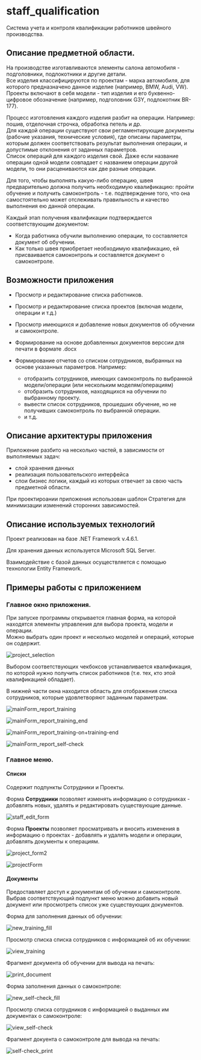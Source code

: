 # staff_qualification

Cистема учета и контроля квалификации работников швейного производства.



## Описание предметной области.

На производстве изготавливаются элементы салона автомобиля - подголовники, подлокотники и другие детали.<br>
Все изделия классифицируются по проектам - марка автомобиля, для которого предназначено данное изделие (например, BMW, Audi, VW).<br>
Проекты включают в себя модели - тип изделия и его буквенно-цифровое обозначение (например, подголовник G3Y, подлокотник BR-177).

Процесс изготовления каждого изделия разбит на операции. Например: пошив, отделочная строчка, обработка петель и др.<br>
Для каждой операции существуют свои регламентирующие документы (рабочие указания, технические условия), где описаны параметры, которым должен соответствовать результат выполнения операции, и допустимые отклонения от заданных параметров.<br>
Список операций для каждого изделия свой. Даже если название операции одной модели совпадает с названием операции другой модели, то они расцениваются как две разные операции.

Для того, чтобы выполнять какую-либо операцию, швея предварительно должна получить необходимую квалификацию: пройти обучение и получить самоконтроль - т.е. подтверждение того, что она самостоятельно может отслеживать правильность и качество выполнения ею данной операции.

Каждый этап получения квалификации подтверждается соответствующим документом:
- Когда работника обучили выполнению операции, то составляется документ об обучении.
- Как только швея приобретает необходимую квалификацию, ей присваивается самоконтроль и составляется документ о самоконтроле. 



## Возможности приложения

- Просмотр и редактирование списка работников.

- Просмотр и редактирование списка проектов (включая модели, операции и т.д.)

- Просмотр имеющихся и добавление новых документов об обучении и самоконтроле.

- Формирование на основе добавленных документов верссии для печати в формате .docx

- Формирование отчетов со списком сотрудников, выбранных на основе указанных параметров. Например:

    - отобразить сотрудников, имеющих самоконтроль по выбранной модели/операции (или нескольким моделям/операциям) 
    - отобразить сотрудников, находящихся на обучении по выбранному проекту.
    - вывести список сотрудников, прошедших обучение, но не получивших самоконтроль по выбранной операции.
    - и т.д.



## Описание архитектуры приложения

Приложение разбито на несколько частей, в зависимости от выполняемых задач:
- слой хранения данных
- реализация пользовательского интерфейса
- слои бизнес логики, каждый из которых отвечает за свою часть предметной области.

При проектироании приложения использован шаблон Стратегия для минимизации изменений сторонних зависимостей.



## Описание используемых технологий

Проект реализован на базе .NET Framework v.4.6.1.

Для хранения данных используется Microsoft SQL Server.

Взаимодействие с базой данных осуществляется с помощью технологии Entity Framework.



## Примеры работы с приложением

### Главное окно приложения.
При запуске программы открывается главная форма, на которой находятся элементы управления для выбора проекта, модели и операции.<br> 
Можно выбрать один проект и несколько моделей и операций, которые он содержит.

![project_selection](https://user-images.githubusercontent.com/58423407/104611349-aeebd280-568d-11eb-8ca2-66381a9318fa.png)

Выбором соответствующих чекбоксов устанавливается квалификация, по которой нужно получить список работников (т.е. тех, кто этой квалификацией обладает).<br>

В нижней части окна находится область для отображения списка сотрудников, которые удовлетворяют заданным параметрам.

![mainForm_report_training](https://user-images.githubusercontent.com/58423407/104611704-16a21d80-568e-11eb-97ab-e36aef0e9c73.png)

![mainForm_report_training_end](https://user-images.githubusercontent.com/58423407/104611694-1570f080-568e-11eb-9d70-2aba3f4774e7.png)

![mainForm_report_training-on+training-end](https://user-images.githubusercontent.com/58423407/104611698-16098700-568e-11eb-8e46-0e4f66b0f706.png)

![mainForm_report_self-check](https://user-images.githubusercontent.com/58423407/104611700-16a21d80-568e-11eb-918b-405f2a4a700e.png)



### Главное меню.

#### Списки
Содержит подпункты Сотрудники и Проекты.

Форма **Сотрудники** позволяет изменять информацию о сотрудниках - добавлять новых, удалять и редактировать существующие данные.

![staff_edit_form](https://user-images.githubusercontent.com/58423407/104612102-831d1c80-568e-11eb-8ed6-ad69e6153ede.png)


Форма **Проекты** позволяет просматривать и вносить изменения в информацию о проектах - добавлять и удалять модели и операции, добавлять документы к операциям.

![project_form2](https://user-images.githubusercontent.com/58423407/104612665-20785080-568f-11eb-9d28-699dcafa26d5.png)

![projectForm](https://user-images.githubusercontent.com/58423407/104612427-db541e80-568e-11eb-88d7-79aa35565376.gif)


#### Документы
Предоставляет доступ к документам об обучении и самоконтроле.<br> 
Выбрав соответствующий подпункт меню можно добавить новый документ или просмотреть список уже существующих документов.

Форма для заполнения данных об обучении:

![new_training_fill](https://user-images.githubusercontent.com/58423407/104612803-3f76e280-568f-11eb-917a-cd79ce017803.png)

Просмотр списка списка сотрудников с информацией об их обучении:

![view_training](https://user-images.githubusercontent.com/58423407/104612840-47cf1d80-568f-11eb-9758-b2edfef8cdb4.png)

Фрагмент документа об обучении для вывода на печать:

![print_document](https://user-images.githubusercontent.com/58423407/104612858-4c93d180-568f-11eb-9e22-34959db27ed5.png)

Форма заполнения данных о самоконтроле:

![new_self-check_fill](https://user-images.githubusercontent.com/58423407/104613288-c3c96580-568f-11eb-85e1-a2825dc124f8.png)

Просмотр списка сотрудников с информацией о выданных им документах о самоконтроле:

![view_self-check](https://user-images.githubusercontent.com/58423407/104613313-c9bf4680-568f-11eb-98ed-4d9b4ec5bbd5.png)

Фрагмент докуента о самоконтроле для вывода на печать:

![self-check_print](https://user-images.githubusercontent.com/58423407/104613359-d3e14500-568f-11eb-8a88-979e27ffa9d3.png)



